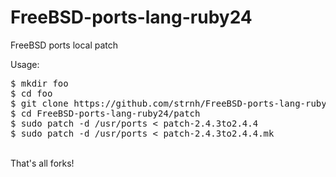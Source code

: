 # FreeBSD-ports-lang-ruby24
FreeBSD ports local patch

<p> Usage: </p>
<p>
<pre>
$ mkdir foo
$ cd foo
$ git clone https://github.com/strnh/FreeBSD-ports-lang-ruby24.git
$ cd FreeBSD-ports-lang-ruby24/patch
$ sudo patch -d /usr/ports < patch-2.4.3to2.4.4
$ sudo patch -d /usr/ports < patch-2.4.3to2.4.4.mk
</pre>
<br>
That's all forks!
</p>

